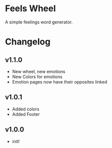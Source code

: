 # Feels Wheel

A simple feelings word generator.

# Changelog

## v1.1.0

-   New wheel, new emotions
-   New Colors for emotions
-   Emotion pages now have their opposites linked

## v1.0.1

-   Added colors
-   Added Footer

## v1.0.0

-   init!
